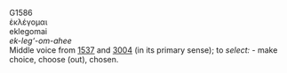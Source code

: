 G1586  
ἐκλέγομαι  
eklegomai  
*ek-leg‘-om-ahee*  
Middle voice from [1537](g1537) and [3004](g3004) (in its primary
sense); to *select:* - make choice, choose (out), chosen.  
